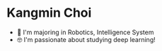 # Kangmin Choi

 * 📖 I'm majoring in Robotics, Intelligence System
 * 🤓 I'm passionate about studying deep learning!


<!--
**kangmincho1/kangmincho1** is a ✨ _special_ ✨ repository because its `README.md` (this file) appears on your GitHub profile.

Here are some ideas to get you started:

